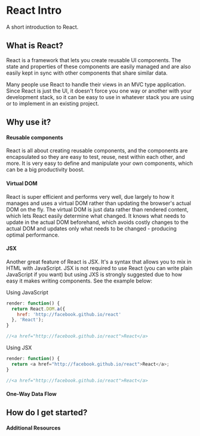 # React Intro
A short introduction to React.

## What is React?
React is a framework that lets you create reusable UI components.  The state and properties of these components are easily managed and are also easily kept in sync with other components that share similar data.

Many people use React to handle their views in an MVC type application.  Since React is just the UI, it doesn't force you one way or another with your development stack, so it can be easy to use in whatever stack you are using or to implement in an existing project.   

## Why use it?

#### Reusable components
React is all about creating reusable components, and the components are encapsulated so they are easy to test, reuse, nest within each other, and more.  It is very easy to define and manipulate your own components, which can be a big productivity boost.

#### Virtual DOM
React is super efficient and performs very well, due largely to how it manages and uses a virtual DOM rather than updating the browser's actual DOM on the fly.  The virtual DOM is just data rather than rendered content, which lets React easily determine what changed.  It knows what needs to update in the actual DOM beforehand, which avoids costly changes to the actual DOM and updates only what needs to be changed - producing optimal performance.  

#### JSX
Another great feature of React is JSX.  It's a syntax that allows you to mix in HTML with JavaScript.  JSX is not required to use React (you can write plain JavaScript if you want) but using JXS is strongly suggested due to how easy it makes writing components.  See the example below:

 Using JavaScript
```JavaScript
render: function() {
  return React.DOM.a({
    href: 'http://facebook.github.io/react'
  }, 'React');
}

//<a href="http://facebook.github.io/react">React</a>
```

Using JSX
```JavaScript
render: function() {
  return <a href="http://facebook.github.io/react">React</a>;
}

//<a href="http://facebook.github.io/react">React</a>
```

#### One-Way Data Flow

## How do I get started?

#### Additional Resources
